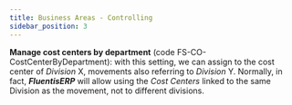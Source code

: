 ```yaml
---
title: Business Areas - Controlling 
sidebar_position: 3
---
```


**Manage cost centers by department** (code FS-CO-CostCenterByDepartment): with this setting, we can assign to the cost center of *Division* X, movements also referring to *Division* Y. Normally, in fact, ***FluentisERP*** will allow using the *Cost Centers* linked to the same Division as the movement, not to different divisions.